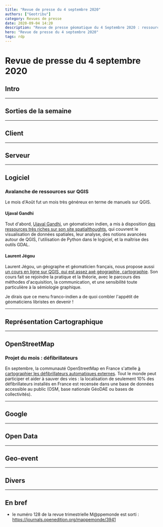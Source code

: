```yaml
---
title: "Revue de presse du 4 septembre 2020"
authors: ["Geotribu"]
category: Revues de presse
date: 2020-09-04 14:20
description: "Revue de presse géomatique du 4 Septembre 2020 : ressources sur QGIS, sortie du n°128 de M@ppemonde"
hero: "Revue de presse du 4 septembre 2020"
tags: rdp
---
```


# Revue de presse du 4 septembre 2020

## Intro

----

## Sorties de la semaine

----

## Client

----

## Serveur

----

## Logiciel

### Avalanche de ressources sur QGIS

Le mois d'Août fut un mois très généreux en terme de manuels sur QGIS.

#### Ujaval Gandhi
Tout d'abord, [Ujaval Gandhi](https://twitter.com/spatialthoughts), un géomaticien indien, a mis à disposition [des ressources très riches sur son site spatialthoughts](https://courses.spatialthoughts.com/), qui couvrent le visualisation de données spatiales, leur analyse, des notions avancées autour de QGIS, l'utilisation de Python dans le logiciel, et la maîtrise des outils GDAL.

#### Laurent Jégou
Laurent Jégou, un géographe et géomaticien français, nous propose aussi [un cours en ligne sur QGIS, qui est assez axé géographie, cartographie](http://www.geotests.net/cours/qgis/fr). Son cours fait se rejoindre la pratique et la théorie, avec le parcours des méthodes d'acquisition, la communication, et une sensibilité toute particulière à la sémiologie graphique.

Je dirais que ce menu franco-indien a de quoi combler l'appétit de géomaticiens libristes en devenir !

----

## Représentation Cartographique

----

## OpenStreetMap

### Projet du mois : défibrillateurs
En septembre, la communauté OpenStreetMap en France s'attelle [à cartographier les défibrillateurs automatiques externes](https://www.openstreetmap.fr/projet-du-mois-defibrillateurs/). Tout le monde peut participer et aider à sauver des vies : la localisation de seulement 10% des défibrillateurs installés en France est recensée dans une base de données accessible au public (OSM, base nationale GéoDAE ou bases de collectivités).

----

## Google

----

## Open Data

----

## Geo-event

----

## Divers

----

## En bref

- le numéro 128 de la revue trimestrielle M@ppemonde est sorti : <https://journals.openedition.org/mappemonde/3941>
